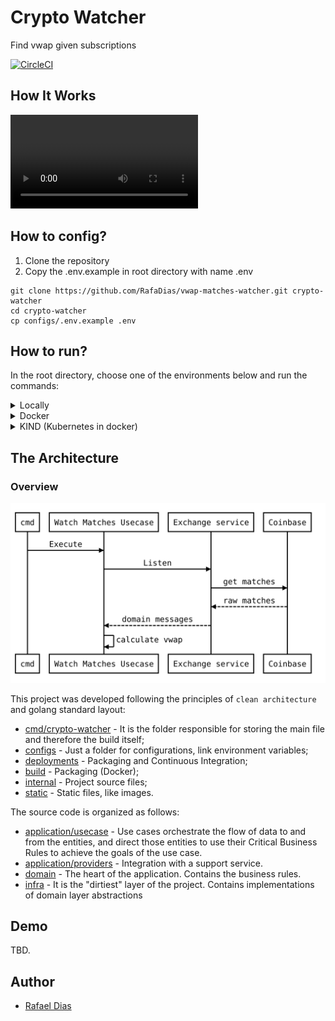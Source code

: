 # Crypto Watcher

Find vwap given subscriptions

[![CircleCI](https://circleci.com/gh/RafaDias/vwap-matches-watcher/tree/main.svg?style=shield)](https://circleci.com/gh/RafaDias/vwap-matches-watcher/tree/main)

## How It Works

![Tutorial](.images/getting-started.webm)

## How to config?
1. Clone the repository
2. Copy the .env.example in root directory with name .env

```console
git clone https://github.com/RafaDias/vwap-matches-watcher.git crypto-watcher
cd crypto-watcher
cp configs/.env.example .env
```

## How to run?

In the root directory, choose one of the environments below and run the commands:

<details>
<summary>Locally</summary>

```sh
make run
```
</details>

<details>
<summary>Docker</summary>

```sh
make build
docker run crypto-watcher:1.0.0
```
</details>

<details>
<summary>KIND (Kubernetes in docker)</summary>

```sh
make build      # creates a docker image for crypto-watcher 
make kind-up    # creates a cluster to simulate k8s
make kind-load  # load the crypto-watcher in envinroment
make kind-apply # Create a deployment with that image
make kind-logs  # Get logs from pods
```
</details>

## The Architecture
### Overview
![Alt text](.images/diagram.svg)


This project was developed following the principles of `clean architecture` and golang standard layout:
- [cmd/crypto-watcher](cmd/crypto-watcher) - It is the folder responsible for storing the main file and therefore the build itself;
- [configs](configs) - Just a folder for configurations, link environment variables;
- [deployments](deployments) - Packaging and Continuous Integration;
- [build](build) - Packaging (Docker);
- [internal](internal) - Project source files;
- [static](.images) - Static files, like images.

The source code is organized as follows:
- [application/usecase](internal/application/usecase) - Use cases orchestrate the flow of data to and from the entities, and direct those entities to use their Critical Business Rules to achieve the goals of the use case.
- [application/providers](internal/application/providers) - Integration with a support service.
- [domain](internal/domain) - The heart of the application. Contains the business rules.
- [infra](internal/infra) - It is the "dirtiest" layer of the project. Contains implementations of domain layer abstractions

## Demo
  TBD.


## Author
- [Rafael Dias](https://www.linkedin.com/in/rafaeldiasmello/)